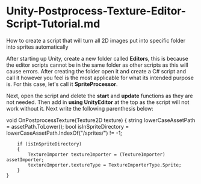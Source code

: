 # Unity-Postprocess-Texture-Editor-Script-Tutorial.md
How to create a script that will turn all 2D images put into specific folder into sprites automatically

After starting up Unity, create a new folder called **Editors**, this is because the editor scripts cannot be in the same folder as other scripts as this will cause errors. After creating the folder open it and create a C# script and call it however you feel is the most applicable for what its intended purpose is. For this case, let's call it **SpriteProcessor**.

Next, open the script and delete the **start** and **update** functions as they are not needed. Then add in **using UnityEditor** at the top as the script will not work without it. Next write the following parenthesis below:

void OnPostprocessTexture(Texture2D texture)
    {
        string lowerCaseAssetPath = assetPath.ToLower();
        bool isInSpriteDirectory = lowerCaseAssetPath.IndexOf("/sprites/") != -1;

        if (isInSpriteDirectory)
        {
            TextureImporter textureImporter = (TextureImporter) assetImporter;
            textureImporter.textureType = TextureImporterType.Sprite;
        }
    }

